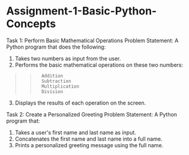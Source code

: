 # Assignment-1-Basic-Python-Concepts

Task 1: Perform Basic Mathematical Operations
Problem Statement:
A Python program that does the following:
1.  Takes two numbers as input from the user.
2.  Performs the basic mathematical operations on these two numbers:
>>       Addition
>>       Subtraction
>>       Multiplication
>>       Division
3.  Displays the results of each operation on the screen.


Task 2: Create a Personalized Greeting Problem Statement:
A Python program that:
1.  Takes a user's first name and last name as input.
2.  Concatenates the first name and last name into a full name.
3.  Prints a personalized greeting message using the full name.
